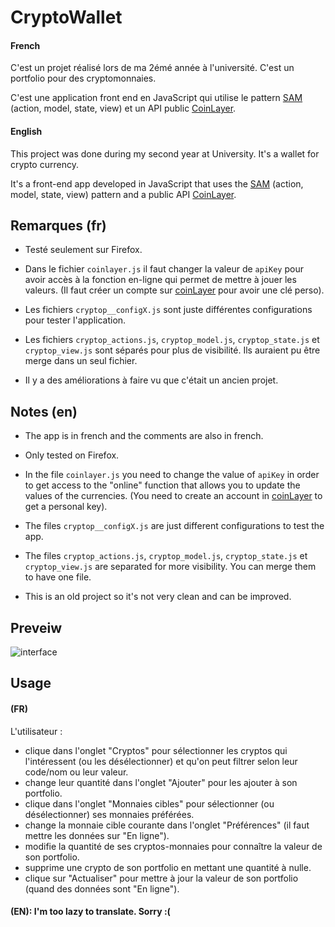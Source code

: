 # CryptoWallet

#### French

C'est un projet réalisé lors de ma 2émé année à l'université.
C'est un portfolio pour des cryptomonnaies.

C'est une application front end en JavaScript qui utilise le pattern [SAM](https://sam.js.org/) (action, model, state, view) et un API public [CoinLayer](https://coinlayer.com/).

#### English

This project was done during my second year at University.
It's a wallet for crypto currency.

It's a front-end app developed in JavaScript that uses the [SAM](https://sam.js.org/) (action, model, state, view) pattern and a public API [CoinLayer](https://coinlayer.com/).

## Remarques (fr)

- Testé seulement sur Firefox.

- Dans le fichier `coinlayer.js` il faut changer la valeur de `apiKey` pour avoir accès à la fonction en-ligne qui permet de mettre à jouer les valeurs. (Il faut créer un compte sur [coinLayer](https://coinlayer.com/) pour avoir une clé perso).

- Les fichiers `cryptop__configX.js` sont juste différentes configurations pour tester l'application.

- Les fichiers `cryptop_actions.js`, `cryptop_model.js`, `cryptop_state.js` et `cryptop_view.js` sont séparés pour plus de visibilité. Ils auraient pu être merge dans un seul fichier.

- Il y a des améliorations à faire vu que c'était un ancien projet.

## Notes (en)

- The app is in french and the comments are also in french.

- Only tested on Firefox.

- In the file `coinlayer.js` you need to change the value of `apiKey` in order to get access to the "online" function that allows you to update the values of the currencies. (You need to create an account in [coinLayer](https://coinlayer.com/) to get a personal key).

- The files `cryptop__configX.js` are just different configurations to test the app.

- The files `cryptop_actions.js`, `cryptop_model.js`, `cryptop_state.js` et `cryptop_view.js` are separated for more visibility. You can merge them to have one file.

- This is an old project so it's not very clean and can be improved.

## Preveiw

![interface](https://i.imgur.com/uQtLnOk.png)

## Usage

#### (FR)

L'utilisateur :

- clique dans l'onglet "Cryptos" pour sélectionner les cryptos qui l'intéressent (ou les désélectionner) et qu'on peut filtrer selon leur code/nom ou leur valeur.
- change leur quantité dans l'onglet "Ajouter" pour les ajouter à son portfolio.
- clique dans l'onglet "Monnaies cibles" pour sélectionner (ou désélectionner) ses monnaies préférées.
- change la monnaie cible courante dans l'onglet "Préférences" (il faut mettre les données sur "En ligne").
- modifie la quantité de ses cryptos-monnaies pour connaître la valeur de son portfolio.
- supprime une crypto de son portfolio en mettant une quantité à nulle.
- clique sur "Actualiser" pour mettre à jour la valeur de son portfolio (quand des données sont "En ligne").

#### (EN): I'm too lazy to translate. Sorry :(
